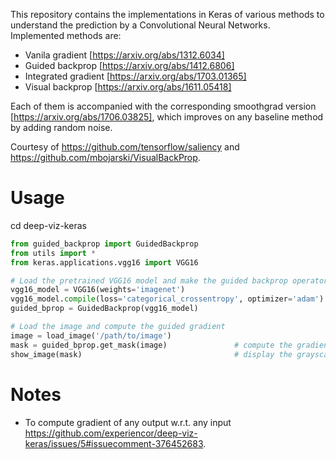 
This repository contains the implementations in Keras of various methods to understand the prediction by a Convolutional Neural Networks. Implemented methods are:

* Vanila gradient [https://arxiv.org/abs/1312.6034]
* Guided backprop [https://arxiv.org/abs/1412.6806]
* Integrated gradient [https://arxiv.org/abs/1703.01365]
* Visual backprop [https://arxiv.org/abs/1611.05418]

Each of them is accompanied with the corresponding smoothgrad version [https://arxiv.org/abs/1706.03825], which improves on any baseline method by adding random noise.

Courtesy of https://github.com/tensorflow/saliency and https://github.com/mbojarski/VisualBackProp.

# Usage

cd deep-viz-keras

```python
from guided_backprop import GuidedBackprop
from utils import *
from keras.applications.vgg16 import VGG16

# Load the pretrained VGG16 model and make the guided backprop operator
vgg16_model = VGG16(weights='imagenet')
vgg16_model.compile(loss='categorical_crossentropy', optimizer='adam')
guided_bprop = GuidedBackprop(vgg16_model)

# Load the image and compute the guided gradient
image = load_image('/path/to/image')
mask = guided_bprop.get_mask(image)               # compute the gradients
show_image(mask)                                  # display the grayscaled mask
```

# Notes

+ To compute gradient of any output w.r.t. any input https://github.com/experiencor/deep-viz-keras/issues/5#issuecomment-376452683.
